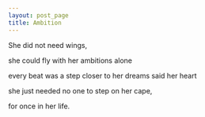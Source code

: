 ```yaml
---
layout: post_page
title: Ambition
---
```


<p>She did not need wings,</p>

<p>she could fly with her ambitions alone</p>

<p>every beat was a step closer to her dreams said her heart</p>

<p>she just needed no one to step on her cape,</p>

<p>for once in her life.</p>
